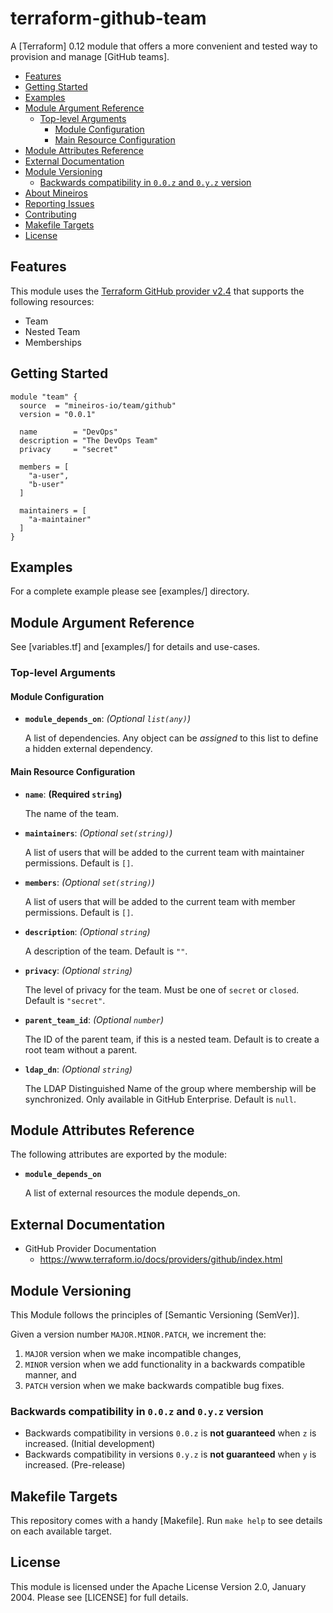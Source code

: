 # terraform-github-team

A [Terraform] 0.12 module that offers a more convenient and tested way to provision and manage [GitHub teams].

- [Features](#features)
- [Getting Started](#getting-started)
- [Examples](#examples)
- [Module Argument Reference](#module-argument-reference)
  - [Top-level Arguments](#top-level-arguments)
    - [Module Configuration](#module-configuration)
    - [Main Resource Configuration](#main-resource-configuration)
- [Module Attributes Reference](#module-attributes-reference)
- [External Documentation](#external-documentation)
- [Module Versioning](#module-versioning)
  - [Backwards compatibility in `0.0.z` and `0.y.z` version](#backwards-compatibility-in-00z-and-0yz-version)
- [About Mineiros](#about-mineiros)
- [Reporting Issues](#reporting-issues)
- [Contributing](#contributing)
- [Makefile Targets](#makefile-targets)
- [License](#license)

## Features

This module uses the [Terraform GitHub provider v2.4](https://github.com/terraform-providers/terraform-provider-github/releases)
that supports the following resources:

- Team
- Nested Team
- Memberships

## Getting Started

```hcl
module "team" {
  source  = "mineiros-io/team/github"
  version = "0.0.1"

  name        = "DevOps"
  description = "The DevOps Team"
  privacy     = "secret"

  members = [
    "a-user",
    "b-user"
  ]

  maintainers = [
    "a-maintainer"
  ]
}

```

## Examples

For a complete example please see [examples/] directory.

## Module Argument Reference

See [variables.tf] and [examples/] for details and use-cases.

### Top-level Arguments

#### Module Configuration

- **`module_depends_on`**: *(Optional `list(any)`)*

  A list of dependencies. Any object can be _assigned_ to this list to define a hidden external dependency.

#### Main Resource Configuration

- **`name`**: **(Required `string`)**

  The name of the team.

- **`maintainers`**: *(Optional `set(string)`)*

  A list of users that will be added to the current team with maintainer permissions.
  Default is `[]`.

- **`members`**: *(Optional `set(string)`)*

  A list of users that will be added to the current team with member permissions.
  Default is `[]`.

- **`description`**: *(Optional `string`)*

  A description of the team.
  Default is `""`.

- **`privacy`**: *(Optional `string`)*

  The level of privacy for the team. Must be one of `secret` or `closed`.
  Default is `"secret"`.

- **`parent_team_id`**: *(Optional `number`)*

  The ID of the parent team, if this is a nested team.
  Default is to create a root team without a parent.

- **`ldap_dn`**: *(Optional `string`)*

  The LDAP Distinguished Name of the group where membership will be synchronized. Only available in GitHub Enterprise.
  Default is `null`.

## Module Attributes Reference

The following attributes are exported by the module:

- **`module_depends_on`**

  A list of external resources the module depends_on.

## External Documentation

- GitHub Provider Documentation
  - https://www.terraform.io/docs/providers/github/index.html

## Module Versioning

This Module follows the principles of [Semantic Versioning (SemVer)].

Given a version number `MAJOR.MINOR.PATCH`, we increment the:

1. `MAJOR` version when we make incompatible changes,
2. `MINOR` version when we add functionality in a backwards compatible manner, and
3. `PATCH` version when we make backwards compatible bug fixes.

### Backwards compatibility in `0.0.z` and `0.y.z` version

- Backwards compatibility in versions `0.0.z` is **not guaranteed** when `z` is increased. (Initial development)
- Backwards compatibility in versions `0.y.z` is **not guaranteed** when `y` is increased. (Pre-release)


## Makefile Targets

This repository comes with a handy [Makefile].
Run `make help` to see details on each available target.

## License

This module is licensed under the Apache License Version 2.0, January 2004.
Please see [LICENSE] for full details.
